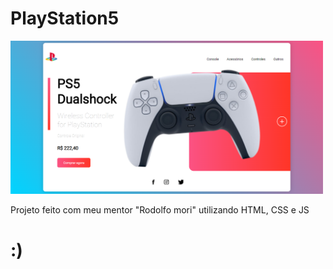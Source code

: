# PlayStation5

<img src="./ps5.png" width="500px" alt="playstation 5 store">

Projeto feito com meu mentor "Rodolfo mori" utilizando HTML, CSS e JS

# :)

